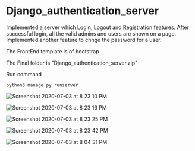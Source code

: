 # Django_authentication_server

Implemented a server which Login, Logout and Registration features. 
After successful login, all the valid admins and users are shown on a page.
Implemented another feature to chnge the password for a user.


The FrontEnd template is of bootstrap

The Final folder is "Django_authentication_server.zip"

Run command
```
python3 manage.py runserver
```

![Screenshot 2020-07-03 at 8 23 10 PM](https://user-images.githubusercontent.com/37113163/86480298-5d23d080-bd6b-11ea-92a8-a00d9c6671b8.png)

![Screenshot 2020-07-03 at 8 23 16 PM](https://user-images.githubusercontent.com/37113163/86480323-6f057380-bd6b-11ea-9720-e4d64258bf97.png)

![Screenshot 2020-07-03 at 8 23 25 PM](https://user-images.githubusercontent.com/37113163/86480342-79c00880-bd6b-11ea-99d2-165670144f3f.png)

![Screenshot 2020-07-03 at 8 23 42 PM](https://user-images.githubusercontent.com/37113163/86480382-880e2480-bd6b-11ea-8035-e7d531cf14c9.png)

![Screenshot 2020-07-03 at 8 04 31 PM](https://user-images.githubusercontent.com/37113163/86480419-978d6d80-bd6b-11ea-9c8a-a30462315fdb.png)
